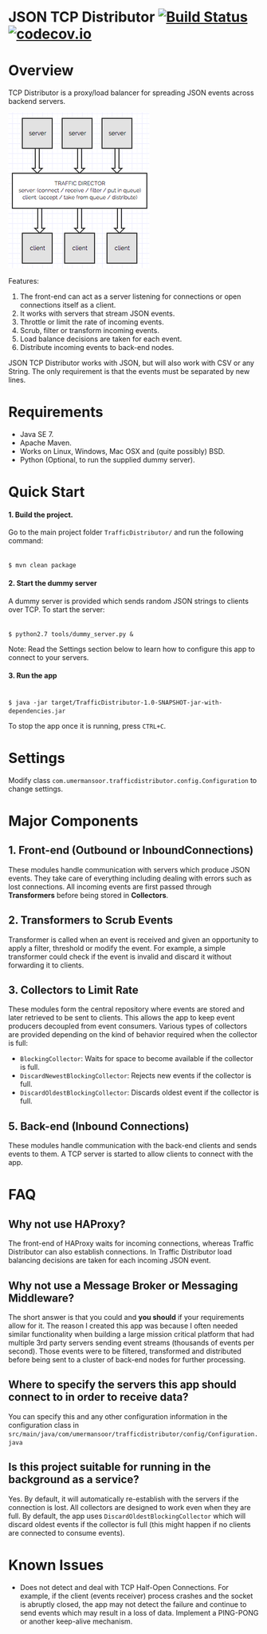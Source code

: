 # JSON TCP Distributor [![Build Status](https://travis-ci.org/umermansoor/TrafficDistributor.svg?branch=master)](https://travis-ci.org/umermansoor/TrafficDistributor) [![codecov.io](https://codecov.io/github/umermansoor/TrafficDistributor/coverage.svg?branch=master)](https://codecov.io/github/umermansoor/TrafficDistributor?branch=master)

Overview
========
TCP Distributor is a proxy/load balancer for spreading JSON events across backend servers.

![alt tag](docs/overall_idea.png)

Features:
 
1. The front-end can act as a server listening for connections or open connections itself as a client.
2. It works with servers that stream JSON events.
3. Throttle or limit the rate of incoming events.
4. Scrub, filter or transform incoming events.
5. Load balance decisions are taken for each event.
6. Distribute incoming events to back-end nodes.
 
JSON TCP Distributor works with JSON, but will also work with CSV or any String. The only requirement is that the
events must be separated by new lines.

Requirements
============

* Java SE 7.
* Apache Maven.
* Works on Linux, Windows, Mac OSX and (quite possibly) BSD.
* Python (Optional, to run the supplied dummy server).

Quick Start
===========

#### 1. Build the project. 

Go to the main project folder `TrafficDistributor/` and run the following command:

<code>
$ mvn clean package
</code>

#### 2. Start the dummy server

A dummy server is provided which sends random JSON strings to clients over TCP. To start the server:

<code>
$ python2.7 tools/dummy_server.py &
</code>

Note: Read the Settings section below to learn how to configure this app to connect to your servers.

#### 3. Run the app

<code>
$ java -jar target/TrafficDistributor-1.0-SNAPSHOT-jar-with-dependencies.jar
</code>

To stop the app once it is running, press `CTRL+C`.

Settings
========

Modify class `com.umermansoor.trafficdistributor.config.Configuration` to change settings.

Major Components
================

## 1. Front-end (Outbound or InboundConnections)

These modules handle communication with servers which produce JSON events. They take care of everything including
dealing with errors such as lost connections. All incoming events are first passed through 
**Transformers** before being stored in **Collectors**.

## 2. Transformers to Scrub Events

Transformer is called when an event is received and given an opportunity to apply a filter, threshold or
modify the event. For example, a simple transformer could check if the event is invalid and 
discard it without forwarding it to clients. 

## 3. Collectors to Limit Rate

These modules form the central repository where events are stored and later retrieved to be sent to clients.  This 
allows the app to keep event producers decoupled from event consumers. Various types of collectors are provided 
depending on the kind of behavior required when the collector is full:

* `BlockingCollector`: Waits for space to become available if the collector is full.
* `DiscardNewestBlockingCollector`: Rejects new events if the collector is full.
* `DiscardOldestBlockingCollector`: Discards oldest event if the collector is full.

## 5. Back-end (Inbound Connections)

These modules handle communication with the back-end clients and sends events to them. A TCP server is started
to allow clients to connect with the app.

FAQ
===

## Why not use HAProxy?

The front-end of HAProxy waits for incoming connections, whereas Traffic Distributor can also establish connections. In
Traffic Distributor load balancing decisions are taken for each incoming JSON event. 

## Why not use a Message Broker or Messaging Middleware?

The short answer is that you could and **you should** if your requirements allow for it. The reason I created this app
was because I often needed similar functionality when building a large mission critical platform that had
multiple 3rd party servers sending event streams (thousands of events per second). 
Those events were to be filtered, transformed and distributed before being sent to a cluster of back-end nodes 
for further processing.

## Where to specify the servers this app should connect to in order to receive data?

You can specify this and any other configuration information in the configuration class in 
`src/main/java/com/umermansoor/trafficdistributor/config/Configuration.java`

## Is this project suitable for running in the background as a service?

Yes. By default, it will automatically re-establish with the servers if the connection is lost. All collectors are
designed to work even when they are full. By default, the app uses `DiscardOldestBlockingCollector` which will 
discard oldest events if the collector is full (this might happen if no clients are connected to consume events).

 
Known Issues
============

* Does not detect and deal with TCP Half-Open Connections. For example, if the client (events receiver) process 
crashes and the socket is abruptly closed, the app may not detect the failure and continue to send events which
may result in a loss of data. Implement a PING-PONG or another keep-alive mechanism.




